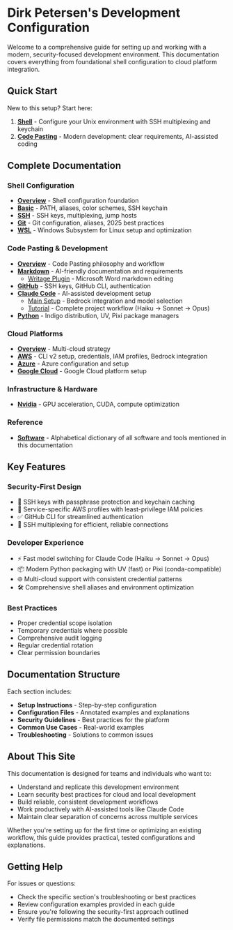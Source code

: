 # Dirk Petersen's Development Configuration

Welcome to a comprehensive guide for setting up and working with a modern, security-focused development environment. This documentation covers everything from foundational shell configuration to cloud platform integration.

## Quick Start

New to this setup? Start here:

1. **[Shell](shell/index.md)** - Configure your Unix environment with SSH multiplexing and keychain
2. **[Code Pasting](code-pasting/index.md)** - Modern development: clear requirements, AI-assisted coding

## Complete Documentation

### Shell Configuration

- **[Overview](shell/index.md)** - Shell configuration foundation
- **[Basic](shell/basic/index.md)** - PATH, aliases, color schemes, SSH keychain
- **[SSH](shell/ssh/index.md)** - SSH keys, multiplexing, jump hosts
- **[Git](shell/git/index.md)** - Git configuration, aliases, 2025 best practices
- **[WSL](shell/wsl/index.md)** - Windows Subsystem for Linux setup and optimization

### Code Pasting & Development

- **[Overview](code-pasting/index.md)** - Code Pasting philosophy and workflow
- **[Markdown](code-pasting/markdown/index.md)** - AI-friendly documentation and requirements
    - [Writage Plugin](code-pasting/markdown/index.md#writage-plugin) - Microsoft Word markdown editing
- **[GitHub](code-pasting/github/index.md)** - SSH keys, GitHub CLI, authentication
- **[Claude Code](code-pasting/claude-code/index.md)** - AI-assisted development setup
    - [Main Setup](code-pasting/claude-code/index.md) - Bedrock integration and model selection
    - [Tutorial](code-pasting/claude-code/tutorial.md) - Complete project workflow (Haiku → Sonnet → Opus)
- **[Python](code-pasting/python/index.md)** - Indigo distribution, UV, Pixi package managers

### Cloud Platforms

- **[Overview](clouds/index.md)** - Multi-cloud strategy
- **[AWS](clouds/aws/index.md)** - CLI v2 setup, credentials, IAM profiles, Bedrock integration
- **[Azure](clouds/azure/index.md)** - Azure configuration and setup
- **[Google Cloud](clouds/gcp/index.md)** - Google Cloud platform setup

### Infrastructure & Hardware

- **[Nvidia](nvidia/index.md)** - GPU acceleration, CUDA, compute optimization

### Reference

- **[Software](software/index.md)** - Alphabetical dictionary of all software and tools mentioned in this documentation

## Key Features

### Security-First Design

- 🔐 SSH keys with passphrase protection and keychain caching
- 🎯 Service-specific AWS profiles with least-privilege IAM policies
- ✅ GitHub CLI for streamlined authentication
- 🔄 SSH multiplexing for efficient, reliable connections

### Developer Experience

- ⚡ Fast model switching for Claude Code (Haiku → Sonnet → Opus)
- 📦 Modern Python packaging with UV (fast) or Pixi (conda-compatible)
- 🌐 Multi-cloud support with consistent credential patterns
- 🛠️ Comprehensive shell aliases and environment optimization

### Best Practices

- Proper credential scope isolation
- Temporary credentials where possible
- Comprehensive audit logging
- Regular credential rotation
- Clear permission boundaries

## Documentation Structure

Each section includes:

- **Setup Instructions** - Step-by-step configuration
- **Configuration Files** - Annotated examples and explanations
- **Security Guidelines** - Best practices for the platform
- **Common Use Cases** - Real-world examples
- **Troubleshooting** - Solutions to common issues

## About This Site

This documentation is designed for teams and individuals who want to:

- Understand and replicate this development environment
- Learn security best practices for cloud and local development
- Build reliable, consistent development workflows
- Work productively with AI-assisted tools like Claude Code
- Maintain clear separation of concerns across multiple services

Whether you're setting up for the first time or optimizing an existing workflow, this guide provides practical, tested configurations and explanations.

## Getting Help

For issues or questions:

- Check the specific section's troubleshooting or best practices
- Review configuration examples provided in each guide
- Ensure you're following the security-first approach outlined
- Verify file permissions match the documented settings

